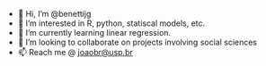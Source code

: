 - 👋 Hi, I’m @benettijg
- 👀 I’m interested in R, python, statiscal models, etc.
- 🌱 I’m currently learning linear regression.
- 💞️ I’m looking to collaborate on projects involving social sciences
- 📫 Reach me @ joaobr@usp.br

<!---
benettijg/benettijg is a ✨ special ✨ repository because its `README.md` (this file) appears on your GitHub profile.
You can click the Preview link to take a look at your changes.
--->

